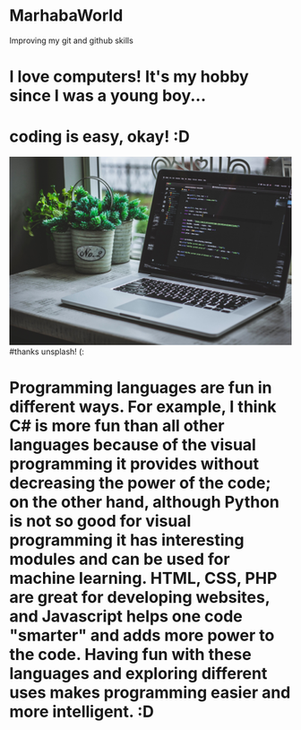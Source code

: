 # MarhabaWorld
Improving my git and github skills

# I love computers! It's my hobby since I was a young boy...

# coding is easy, okay! :D
![headshot](safar-safarov-MSN8TFhJ0is-unsplash.jpg)
#thanks unsplash! (:

# Programming languages are fun in different ways. For example, I think C# is more fun than all other languages because of the visual programming it provides without decreasing the power of the code; on the other hand, although Python is not so good for visual programming it has interesting modules and can be used for machine learning. HTML, CSS, PHP are great for developing websites, and Javascript helps one code "smarter" and adds more power to the code. Having fun with these languages and exploring different uses makes programming easier and more intelligent. :D
